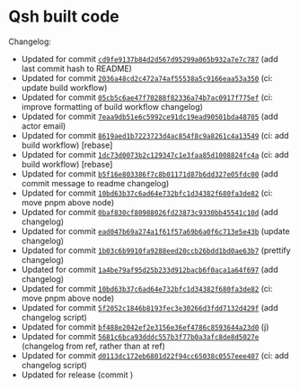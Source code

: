 # Qsh built code
Changelog:
- Updated for commit [`cd9fe9137b84d2d567d95299a065b932a7e7c787`](https://github.com/nearlySplat/qsh/commit/cd9fe9137b84d2d567d95299a065b932a7e7c787) (add last commit hash to README)
- Updated for commit [`2036a48cd2c472a74af55538a5c9166eaa53a350`](https://github.com/nearlysplat/qsh/commit/2036a48cd2c472a74af55538a5c9166eaa53a350) (ci: update build workflow)
- Updated for commit [`05cb5c6ae47f70288f82336a74b7ac0917f775ef`](https://github.com/nearlysplat/qsh/commit/05cb5c6ae47f70288f82336a74b7ac0917f775ef) (ci: improve formatting of build workflow changelog)
- Updated for commit [`7eaa9db51e6c5992ce91dc19ead90501bda48705`](https://github.com/nearlysplat/qsh/commit/7eaa9db51e6c5992ce91dc19ead90501bda48705) (add actor email)
- Updated for commit [`8619aed1b7223723d4ac854f8c9a8261c4a13549`](https://github.com/nearlysplat/qsh/commit/8619aed1b7223723d4ac854f8c9a8261c4a13549) (ci: add build workflow) \[rebase\]
- Updated for commit [`1dc73d0073b2c129347c1e3faa85d1008824fc4a`](https://github.com/nearlysplat/qsh/commit/1dc73d0073b2c129347c1e3faa85d1008824fc4a) (ci: add build workflow) \[rebase\]
- Updated for commit [`b5f16e803386f7c8b01171d87b6dd327e05fdc00`](https://github.com/nearlysplat/qsh/commit/b5f16e803386f7c8b01171d87b6dd327e05fdc00) (add commit message to readme changelog)
- Updated for commit [`10bd63b37c6ad64e732bfc1d34382f680fa3de82`](https://github.com/nearlysplat/qsh/commit/10bd63b37c6ad64e732bfc1d34382f680fa3de82) (ci: move pnpm above node)
- Updated for commit [`0baf830cf80988026fd23873c9330bb45541c10d`](https://github.com/nearlysplat/qsh/commit/0baf830cf80988026fd23873c9330bb45541c10d) (add changelog)
- Updated for commit [`ead047b69a274a1f61f57a69b6a0f6c713e5e43b`](https://github.com/nearlysplat/qsh/commit/ead047b69a274a1f61f57a69b6a0f6c713e5e43b) (update changelog)
- Updated for commit [`1b03c6b9910fa9288eed20ccb26bdd1bd0ae63b7`](https://github.com/nearlysplat/qsh/commit/1b03c6b9910fa9288eed20ccb26bdd1bd0ae63b7) (prettify changelog)
- Updated for commit [`1a4be79af95d25b233d912bacb6f0aca1a64f697`](https://github.com/nearlysplat/qsh/commit/1a4be79af95d25b233d912bacb6f0aca1a64f697) (add changelog)
- Updated for commit [`10bd63b37c6ad64e732bfc1d34382f680fa3de82`](https://github.com/nearlysplat/qsh/commit/10bd63b37c6ad64e732bfc1d34382f680fa3de82) (ci: move pnpm above node)
- Updated for commit [`5f2052c1846b8193fec3e30266d3fdd7132d429f`](https://github.com/nearlysplat/qsh/commit/5f2052c1846b8193fec3e30266d3fdd7132d429f) (add changelog script)
- Updated for commit [`bf488e2042ef2e3156e36ef4786c8593644a23d0`](https://github.com/nearlysplat/qsh/commit/bf488e2042ef2e3156e36ef4786c8593644a23d0) (j)
- Updated for commit [`5681c6bca93dddc557b3f77b0a3afc8de8d5027e`](https://github.com/nearlysplat/qsh/commit/5681c6bca93dddc557b3f77b0a3afc8de8d5027e) (changelog from ref, rather than at ref)
- Updated for commit [`d0113dc172eb6801d22f94cc65038c0557eee407`](https://github.com/nearlysplat/qsh/commit/d0113dc172eb6801d22f94cc65038c0557eee407) (ci: add changelog script)
- Updated for release (commit [](https://github.com/nearlysplat/qsh/commit/1dc73d0073b2c129347c1e3faa85d1008824fc4a))
